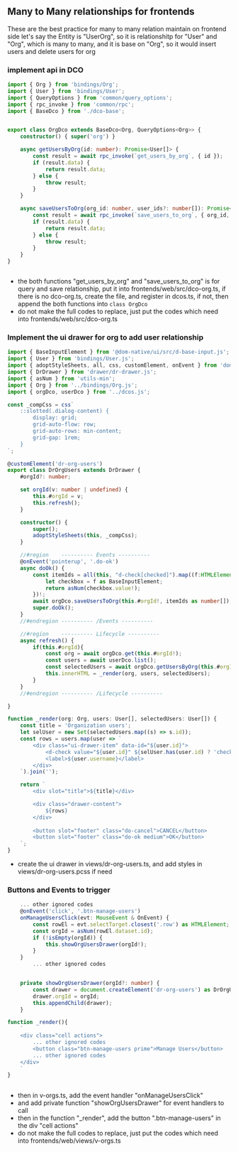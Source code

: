 ## Many to Many relationships for frontends

These are the best practice for many to many relation maintain on frontend side
let's say the Entity is "UserOrg", so it is relationshitp for "User" and "Org", which is many to many, and it is base on "Org", so it would insert users and delete users for org

### implement api in DCO

````ts
import { Org } from 'bindings/Org';
import { User } from 'bindings/User';
import { QueryOptions } from 'common/query_options';
import { rpc_invoke } from 'common/rpc';
import { BaseDco } from './dco-base';


export class OrgDco extends BaseDco<Org, QueryOptions<Org>> {
	constructor() { super('org') }

	async getUsersByOrg(id: number): Promise<User[]> {
		const result = await rpc_invoke(`get_users_by_org`, { id });
		if (result.data) {
			return result.data;
		} else {
			throw result;
		}
	}

	async saveUsersToOrg(org_id: number, user_ids?: number[]): Promise<boolean> {
		const result = await rpc_invoke(`save_users_to_org`, { org_id, user_ids });
		if (result.data) {
			return result.data;
		} else {
			throw result;
		}
	}
}



````
- the both functions "get_users_by_org" and "save_users_to_org" is for query and save relationship, put it into frontends/web/src/dco-org.ts, if there is no dco-org.ts, create the file, and register in dcos.ts, if not, then append the both functions into ```class OrgDco```
- do not make the full codes to replace, just put the codes which need into frontends/web/src/dco-org.ts


### Implement the ui drawer for org to add user relationship

````ts
import { BaseInputElement } from '@dom-native/ui/src/d-base-input.js';
import { User } from 'bindings/User.js';
import { adoptStyleSheets, all, css, customElement, onEvent } from 'dom-native';
import { DrDrawer } from 'drawer/dr-drawer.js';
import { asNum } from 'utils-min';
import { Org } from '../bindings/Org.js';
import { orgDco, userDco } from '../dcos.js';

const _compCss = css`
	::slotted(.dialog-content) {
		display: grid;
		grid-auto-flow: row;
		grid-auto-rows: min-content; 
		grid-gap: 1rem;
	}
`;

@customElement('dr-org-users')
export class DrOrgUsers extends DrDrawer {
	#orgId?: number;

	set orgId(v: number | undefined) {
		this.#orgId = v;
		this.refresh();
	}

	constructor() {
		super();
		adoptStyleSheets(this, _compCss);
	}

	//#region    ---------- Events ---------- 
	@onEvent('pointerup', '.do-ok')
	async doOk() {
		const itemIds = all(this, "d-check[checked]").map((f:HTMLElement) => {
			let checkbox = f as BaseInputElement;
			return asNum(checkbox.value!);
		})!;
		await orgDco.saveUsersToOrg(this.#orgId!, itemIds as number[]);
		super.doOk();
	}
	//#endregion ---------- /Events ---------- 

	//#region    ---------- Lifecycle ---------- 
	async refresh() {
		if(this.#orgId){
			const org = await orgDco.get(this.#orgId!);
			const users = await userDco.list();
			const selectedUsers = await orgDco.getUsersByOrg(this.#orgId);
			this.innerHTML = _render(org, users, selectedUsers);
		}
	}
	//#endregion ---------- /Lifecycle ---------- 

}

function _render(org: Org, users: User[], selectedUsers: User[]) {
	const title = 'Organization users';
	let selUser = new Set(selectedUsers.map((s) => s.id));
	const rows = users.map(user => `
		<div class="ui-drawer-item" data-id="${user.id}">
			<d-check value="${user.id}" ${selUser.has(user.id) ? 'checked' : ''}></d-check>
			<label>${user.username}</label>
		</div>
	`).join('');

	return `
		<div slot="title">${title}</div>

		<div class="drawer-content">
			${rows}
		</div>
		
		<button slot="footer" class="do-cancel">CANCEL</button>
		<button slot="footer" class="do-ok medium">OK</button>
	`;
}

````

- create the ui drawer in views/dr-org-users.ts, and add styles in views/dr-org-users.pcss if need


### Buttons and Events to trigger

````ts
	... other ignored codes
	@onEvent('click', '.btn-manage-users')
	onManageUsersClick(evt: MouseEvent & OnEvent) {
		const rowEl = evt.selectTarget.closest('.row') as HTMLElement;
		const orgId = asNum(rowEl.dataset.id);
		if (!isEmpty(orgId)) {
			this.showOrgUsersDrawer(orgId!);
		}
	}
		... other ignored codes


	private showOrgUsersDrawer(orgId?: number) {
		const drawer = document.createElement('dr-org-users') as DrOrgUsers;
		drawer.orgId = orgId;
		this.appendChild(drawer);
	}

function _render(){
	`
	<div class="cell actions">
		... other ignored codes
		<button class="btn-manage-users prime">Manage Users</button>
		... other ignored codes
	</div>
	`
}
	
````

- then in v-orgs.ts, add the event handler "onManageUsersClick"
- and add private function "showOrgUsersDrawer" for event handlers to call
- then in the function "_render", add the button ".btn-manage-users" in the div "cell actions"
- do not make the full codes to replace, just put the codes which need into frontends/web/views/v-orgs.ts
